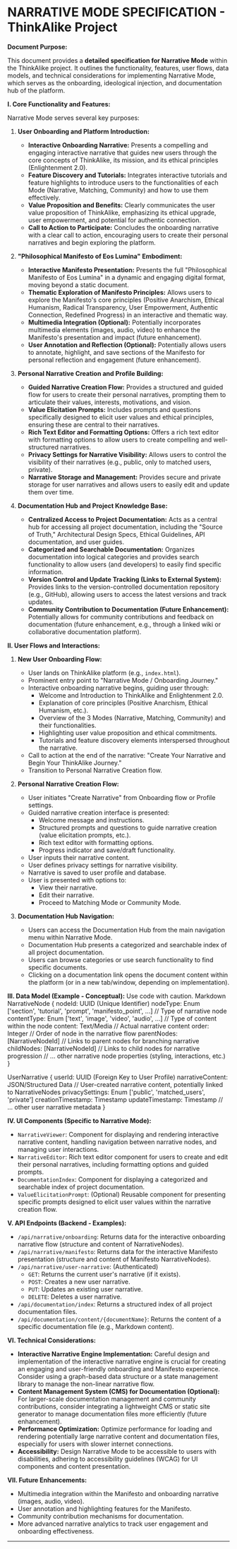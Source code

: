 # NARRATIVE MODE SPECIFICATION - ThinkAlike Project

**Document Purpose:**

This document provides a **detailed specification for Narrative Mode** within the ThinkAlike project.  It outlines the functionality, features, user flows, data models, and technical considerations for implementing Narrative Mode, which serves as the onboarding, ideological injection, and documentation hub of the platform.

**I.  Core Functionality and Features:**

Narrative Mode serves several key purposes:

1. **User Onboarding and Platform Introduction:**
    * **Interactive Onboarding Narrative:**  Presents a compelling and engaging interactive narrative that guides new users through the core concepts of ThinkAlike, its mission, and its ethical principles (Enlightenment 2.0).
    * **Feature Discovery and Tutorials:**  Integrates interactive tutorials and feature highlights to introduce users to the functionalities of each Mode (Narrative, Matching, Community) and how to use them effectively.
    * **Value Proposition and Benefits:**  Clearly communicates the user value proposition of ThinkAlike, emphasizing its ethical upgrade, user empowerment, and potential for authentic connection.
    * **Call to Action to Participate:**  Concludes the onboarding narrative with a clear call to action, encouraging users to create their personal narratives and begin exploring the platform.

2. **"Philosophical Manifesto of Eos Lumina" Embodiment:**
    * **Interactive Manifesto Presentation:**  Presents the full "Philosophical Manifesto of Eos Lumina" in a dynamic and engaging digital format, moving beyond a static document.
    * **Thematic Exploration of Manifesto Principles:**  Allows users to explore the Manifesto's core principles (Positive Anarchism, Ethical Humanism, Radical Transparency, User Empowerment, Authentic Connection, Redefined Progress) in an interactive and thematic way.
    * **Multimedia Integration (Optional):**  Potentially incorporates multimedia elements (images, audio, video) to enhance the Manifesto's presentation and impact (future enhancement).
    * **User Annotation and Reflection (Optional):**  Potentially allows users to annotate, highlight, and save sections of the Manifesto for personal reflection and engagement (future enhancement).

3. **Personal Narrative Creation and Profile Building:**
    * **Guided Narrative Creation Flow:**  Provides a structured and guided flow for users to create their personal narratives, prompting them to articulate their values, interests, motivations, and vision.
    * **Value Elicitation Prompts:**  Includes prompts and questions specifically designed to elicit user values and ethical principles, ensuring these are central to their narratives.
    * **Rich Text Editor and Formatting Options:**  Offers a rich text editor with formatting options to allow users to create compelling and well-structured narratives.
    * **Privacy Settings for Narrative Visibility:**  Allows users to control the visibility of their narratives (e.g., public, only to matched users, private).
    * **Narrative Storage and Management:**  Provides secure and private storage for user narratives and allows users to easily edit and update them over time.

4. **Documentation Hub and Project Knowledge Base:**
    * **Centralized Access to Project Documentation:**  Acts as a central hub for accessing all project documentation, including the "Source of Truth," Architectural Design Specs, Ethical Guidelines, API documentation, and user guides.
    * **Categorized and Searchable Documentation:**  Organizes documentation into logical categories and provides search functionality to allow users (and developers) to easily find specific information.
    * **Version Control and Update Tracking (Links to External System):**  Provides links to the version-controlled documentation repository (e.g., GitHub), allowing users to access the latest versions and track updates.
    * **Community Contribution to Documentation (Future Enhancement):**  Potentially allows for community contributions and feedback on documentation (future enhancement, e.g., through a linked wiki or collaborative documentation platform).

**II.  User Flows and Interactions:**

1. **New User Onboarding Flow:**
    * User lands on ThinkAlike platform (e.g., `index.html`).
    * Prominent entry point to "Narrative Mode / Onboarding Journey."
    * Interactive onboarding narrative begins, guiding user through:
        * Welcome and Introduction to ThinkAlike and Enlightenment 2.0.
        * Explanation of core principles (Positive Anarchism, Ethical Humanism, etc.).
        * Overview of the 3 Modes (Narrative, Matching, Community) and their functionalities.
        * Highlighting user value proposition and ethical commitments.
        * Tutorials and feature discovery elements interspersed throughout the narrative.
    * Call to action at the end of the narrative: "Create Your Narrative and Begin Your ThinkAlike Journey."
    * Transition to Personal Narrative Creation flow.

2. **Personal Narrative Creation Flow:**
    * User initiates "Create Narrative" from Onboarding flow or Profile settings.
    * Guided narrative creation interface is presented:
        * Welcome message and instructions.
        * Structured prompts and questions to guide narrative creation (value elicitation prompts, etc.).
        * Rich text editor with formatting options.
        * Progress indicator and save/draft functionality.
    * User inputs their narrative content.
    * User defines privacy settings for narrative visibility.
    * Narrative is saved to user profile and database.
    * User is presented with options to:
        * View their narrative.
        * Edit their narrative.
        * Proceed to Matching Mode or Community Mode.

3. **Documentation Hub Navigation:**
    * Users can access the Documentation Hub from the main navigation menu within Narrative Mode.
    * Documentation Hub presents a categorized and searchable index of all project documentation.
    * Users can browse categories or use search functionality to find specific documents.
    * Clicking on a documentation link opens the document content within the platform (or in a new tab/window, depending on implementation).

**III. Data Model (Example - Conceptual):**
Use code with caution.
Markdown
NarrativeNode {
nodeId: UUID (Unique Identifier)
nodeType: Enum ['section', 'tutorial', 'prompt', 'manifesto_point', ...] // Type of narrative node
contentType: Enum ['text', 'image', 'video', 'audio', ...] // Type of content within the node
content: Text/Media // Actual narrative content
order: Integer // Order of node in the narrative flow
parentNodes: [NarrativeNodeId] // Links to parent nodes for branching narrative
childNodes: [NarrativeNodeId] // Links to child nodes for narrative progression
// ... other narrative node properties (styling, interactions, etc.)
}

UserNarrative {
userId: UUID (Foreign Key to User Profile)
narrativeContent: JSON/Structured Data // User-created narrative content, potentially linked to NarrativeNodes
privacySettings: Enum ['public', 'matched_users', 'private']
creationTimestamp: Timestamp
updateTimestamp: Timestamp
// ... other user narrative metadata
}

**IV. UI Components (Specific to Narrative Mode):**

* `NarrativeViewer`: Component for displaying and rendering interactive narrative content, handling navigation between narrative nodes, and managing user interactions.
* `NarrativeEditor`: Rich text editor component for users to create and edit their personal narratives, including formatting options and guided prompts.
* `DocumentationIndex`: Component for displaying a categorized and searchable index of project documentation.
* `ValueElicitationPrompt`: (Optional) Reusable component for presenting specific prompts designed to elicit user values within the narrative creation flow.

**V. API Endpoints (Backend - Examples):**

* `/api/narrative/onboarding`:  Returns data for the interactive onboarding narrative flow (structure and content of NarrativeNodes).
* `/api/narrative/manifesto`: Returns data for the interactive Manifesto presentation (structure and content of Manifesto NarrativeNodes).
* `/api/narrative/user-narrative`: (Authenticated)
  * `GET`: Returns the current user's narrative (if it exists).
  * `POST`: Creates a new user narrative.
  * `PUT`: Updates an existing user narrative.
  * `DELETE`: Deletes a user narrative.
* `/api/documentation/index`: Returns a structured index of all project documentation files.
* `/api/documentation/content/{documentName}`: Returns the content of a specific documentation file (e.g., Markdown content).

**VI.  Technical Considerations:**

* **Interactive Narrative Engine Implementation:**  Careful design and implementation of the interactive narrative engine is crucial for creating an engaging and user-friendly onboarding and Manifesto experience. Consider using a graph-based data structure or a state management library to manage the non-linear narrative flow.
* **Content Management System (CMS) for Documentation (Optional):**  For larger-scale documentation management and community contributions, consider integrating a lightweight CMS or static site generator to manage documentation files more efficiently (future enhancement).
* **Performance Optimization:**  Optimize performance for loading and rendering potentially large narrative content and documentation files, especially for users with slower internet connections.
* **Accessibility:**  Design Narrative Mode to be accessible to users with disabilities, adhering to accessibility guidelines (WCAG) for UI components and content presentation.

**VII.  Future Enhancements:**

* Multimedia integration within the Manifesto and onboarding narrative (images, audio, video).
* User annotation and highlighting features for the Manifesto.
* Community contribution mechanisms for documentation.
* More advanced narrative analytics to track user engagement and onboarding effectiveness.

---
